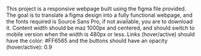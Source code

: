 This project is a responsive webpage built using the figma file provided. The goal is to translate a figma design into a fully functional webpage, and the fonts required is Source Sans Pro, if not available, you are to download it. Content width should be maz 1000px and centered, and should switch to mobile version when the width is 480px or less. Links (hover/active) should have the color: #FF6565 and the buttons should have an opacity (hover/active): 0.9
